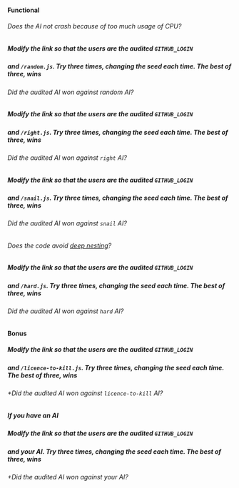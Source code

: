 #### Functional

###### Does the AI not crash because of too much usage of CPU?

##### Modify the link so that the users are the audited `GITHUB_LOGIN`

##### and `/random.js`. Try three times, changing the seed each time. The best of three, wins

###### Did the audited AI won against random AI?

##### Modify the link so that the users are the audited `GITHUB_LOGIN`

##### and `/right.js`. Try three times, changing the seed each time. The best of three, wins

###### Did the audited AI won against `right` AI?

##### Modify the link so that the users are the audited `GITHUB_LOGIN`

##### and `/snail.js`. Try three times, changing the seed each time. The best of three, wins

###### Did the audited AI won against `snail` AI?

###### Does the code avoid [deep nesting](https://testing.googleblog.com/2017/06/code-health-reduce-nesting-reduce.html)?

##### Modify the link so that the users are the audited `GITHUB_LOGIN`

##### and `/hard.js`. Try three times, changing the seed each time. The best of three, wins

###### Did the audited AI won against `hard` AI?

#### Bonus

##### Modify the link so that the users are the audited `GITHUB_LOGIN`

##### and `/licence-to-kill.js`. Try three times, changing the seed each time. The best of three, wins

###### +Did the audited AI won against `licence-to-kill` AI?

##### If you have an AI

##### Modify the link so that the users are the audited `GITHUB_LOGIN`

##### and **your AI**. Try three times, changing the seed each time. The best of three, wins

###### +Did the audited AI won against your AI?
